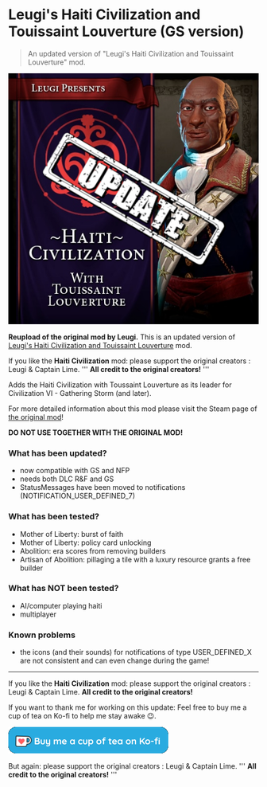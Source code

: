 # Leugi's Haiti Civilization and Touissaint Louverture (GS version)
> An updated version of "Leugi's Haiti Civilization and Touissaint Louverture" mod.

![Logo](logo.jpg)


**Reupload of the original mod by Leugi.**
This is an updated version of [Leugi's Haiti Civilization and Touissaint Louverture](https://steamcommunity.com/sharedfiles/filedetails/?id=1562787583) mod.

If you like the **Haiti Civilization** mod: please support the original creators : Leugi & Captain Lime.
'''
**All credit to the original creators!**
'''

Adds the Haiti Civilization with Toussaint Louverture as its leader for Civilization VI - Gathering Storm (and later).

For more detailed information about this mod please visit the Steam page of [the original mod](https://steamcommunity.com/sharedfiles/filedetails/?id=1562787583)!

**DO NOT USE TOGETHER WITH THE ORIGINAL MOD!**


### What has been updated?
- now compatible with GS and NFP
- needs both DLC R&F and GS
- StatusMessages have been moved to notifications (NOTIFICATION_USER_DEFINED_7)

### What has been tested?
- Mother of Liberty: burst of faith
- Mother of Liberty: policy card unlocking
- Abolition: era scores from removing builders
- Artisan of Abolition: pillaging a tile with a luxury resource grants a free builder

### What has NOT been tested?
- AI/computer playing haiti
- multiplayer

### Known problems
- the icons (and their sounds) for notifications of type USER_DEFINED_X are not consistent and can even change during the game!


---
If you like the **Haiti Civilization** mod: please support the original creators : Leugi & Captain Lime.
**All credit to the original creators!**

If you want to thank me for working on this update:
Feel free to buy me a cup of tea on Ko-fi to help me stay awake 😉.

[<img src="Ko-Fi-Humpel.png">](https://ko-fi.com/humpel)

But again: please support the original creators : Leugi & Captain Lime.
'''
**All credit to the original creators!**
'''